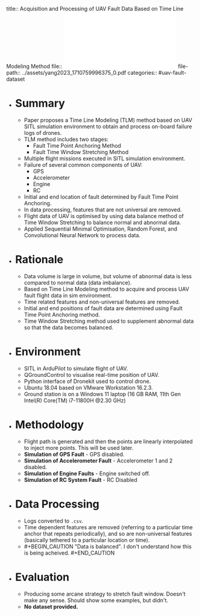 title:: Acquisition and Processing of UAV Fault Data Based on Time Line Modeling Method
file:: ![Acquisition and Processing of UAV Fault Data Based on Time Line Modeling Method](../assets/yang2023_1710759996375_0.pdf)
file-path:: ../assets/yang2023_1710759996375_0.pdf
categories:: #uav-fault-dataset

- # Summary
	- Paper proposes a Time Line Modeling (TLM) method based on UAV SITL simulation environment to obtain and process on-board failure logs of drones.
	- TLM method includes two stages:
		- Fault Time Point Anchoring Method
		- Fault Time Window Stretching Method
	- Multiple flight missions executed in SITL simulation environment.
	- Failure of several common components of UAV:
		- GPS
		- Accelerometer
		- Engine
		- RC
	- Initial and end location of fault determined by Fault Time Point Anchoring.
	- In data processing, features that are not universal are removed.
	- Flight data of UAV is optimised by using data balance method of Time Window Stretching to balance normal and abnormal data.
	- Applied Sequential Minimal Optimisation, Random Forest, and Convolutional Neural Network to process data.
- # Rationale
	- Data volume is large in volume, but volume of abnormal data is less compared to normal data (data imbalance).
	- Based on Time Line Modeling method to acquire and process UAV fault flight data in sim environment.
	- Time related features and non-universal features are removed.
	- Initial and end positions of fault data are determined using Fault Time Point Anchoring method.
	- Time Window Stretching method used to supplement abnormal data so that the data becomes balanced.
- # Environment
	- SITL in ArduPilot to simulate flight of UAV.
	- QGroundControl to visualise real-time position of UAV.
	- Python interface of Dronekit used to control drone.
	- Ubuntu 18.04 based on VMware Workstation 16.2.3.
	- Ground station is on a Windows 11 laptop (16 GB RAM, 11th Gen Intel(R) Core(TM) i7-11800H @2.30 GHz)
- # Methodology
	- Flight path is generated and then the points are linearly interpolated to inject more points. This will be used later.
	- **Simulation of GPS Fault** - GPS disabled.
	- **Simulation of Accelerometer Fault** - Accelerometer 1 and 2 disabled.
	- **Simulation of Engine Faults** - Engine switched off.
	- **Simulation of RC System Fault** - RC Disabled
- # Data Processing
	- Logs converted to `.csv`.
	- Time dependent features are removed (referring to a particular time anchor that repeats periodically), and so are non-universal features (basically tethered to a particular location or time).
	- #+BEGIN_CAUTION
	  "Data is balanced". I don't understand how this is being acheived.
	  #+END_CAUTION
- # Evaluation
	- Producing some arcane strategy to stretch fault window. Doesn't make any sense. Should show some examples, but didn't.
	- **No dataset provided.**